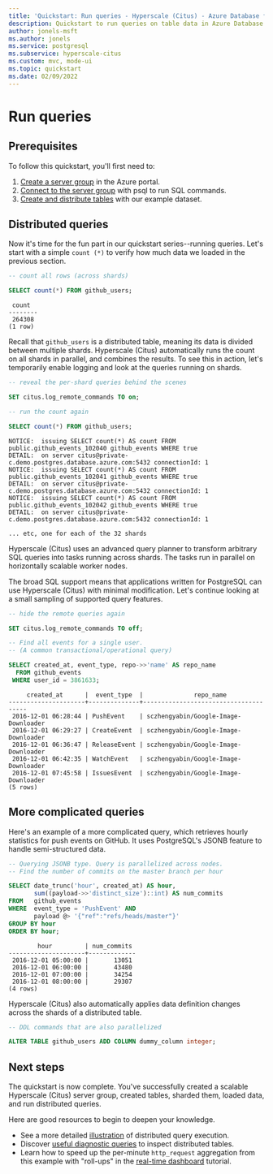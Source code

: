 ```yaml
---
title: 'Quickstart: Run queries - Hyperscale (Citus) - Azure Database for PostgreSQL'
description: Quickstart to run queries on table data in Azure Database for PostgreSQL - Hyperscale (Citus).
author: jonels-msft
ms.author: jonels
ms.service: postgresql
ms.subservice: hyperscale-citus
ms.custom: mvc, mode-ui
ms.topic: quickstart
ms.date: 02/09/2022
---
```


# Run queries

## Prerequisites

To follow this quickstart, you'll first need to:

1. [Create a server group](quickstart-create-portal.md) in the Azure portal.
2. [Connect to the server group](quickstart-connect-psql.md) with psql to
   run SQL commands.
3. [Create and distribute tables](quickstart-distribute-tables.md) with our
   example dataset.

## Distributed queries

Now it's time for the fun part in our quickstart series--running queries.
Let's start with a simple `count (*)` to verify how much data we loaded in
the previous section.

```sql
-- count all rows (across shards)

SELECT count(*) FROM github_users;
```

```
 count
--------
 264308
(1 row)
```

Recall that `github_users` is a distributed table, meaning its data is divided
between multiple shards. Hyperscale (Citus) automatically runs the count on all
shards in parallel, and combines the results. To see this in action, let's
temporarily enable logging and look at the queries running on shards.

```sql
-- reveal the per-shard queries behind the scenes

SET citus.log_remote_commands TO on;

-- run the count again

SELECT count(*) FROM github_users;
```

```
NOTICE:  issuing SELECT count(*) AS count FROM public.github_events_102040 github_events WHERE true
DETAIL:  on server citus@private-c.demo.postgres.database.azure.com:5432 connectionId: 1
NOTICE:  issuing SELECT count(*) AS count FROM public.github_events_102041 github_events WHERE true
DETAIL:  on server citus@private-c.demo.postgres.database.azure.com:5432 connectionId: 1
NOTICE:  issuing SELECT count(*) AS count FROM public.github_events_102042 github_events WHERE true
DETAIL:  on server citus@private-c.demo.postgres.database.azure.com:5432 connectionId: 1

... etc, one for each of the 32 shards
```

Hyperscale (Citus) uses an advanced query planner to transform arbitrary SQL
queries into tasks running across shards. The tasks run in parallel on
horizontally scalable worker nodes.

The broad SQL support means that applications written for PostgreSQL can use
Hyperscale (Citus) with minimal modification. Let's continue looking at a small
sampling of supported query features.

```sql
-- hide the remote queries again

SET citus.log_remote_commands TO off;

-- Find all events for a single user.
-- (A common transactional/operational query)

SELECT created_at, event_type, repo->>'name' AS repo_name
  FROM github_events
 WHERE user_id = 3861633;
```

```
     created_at      |  event_type  |              repo_name
---------------------+--------------+--------------------------------------
 2016-12-01 06:28:44 | PushEvent    | sczhengyabin/Google-Image-Downloader
 2016-12-01 06:29:27 | CreateEvent  | sczhengyabin/Google-Image-Downloader
 2016-12-01 06:36:47 | ReleaseEvent | sczhengyabin/Google-Image-Downloader
 2016-12-01 06:42:35 | WatchEvent   | sczhengyabin/Google-Image-Downloader
 2016-12-01 07:45:58 | IssuesEvent  | sczhengyabin/Google-Image-Downloader
(5 rows)
```

## More complicated queries

Here's an example of a more complicated query, which retrieves hourly
statistics for push events on GitHub. It uses PostgreSQL's JSONB feature to
handle semi-structured data.

```sql
-- Querying JSONB type. Query is parallelized across nodes.
-- Find the number of commits on the master branch per hour 

SELECT date_trunc('hour', created_at) AS hour,
       sum((payload->>'distinct_size')::int) AS num_commits
FROM   github_events
WHERE  event_type = 'PushEvent' AND
       payload @> '{"ref":"refs/heads/master"}'
GROUP BY hour
ORDER BY hour;
```

```
        hour         | num_commits
---------------------+-------------
 2016-12-01 05:00:00 |       13051
 2016-12-01 06:00:00 |       43480
 2016-12-01 07:00:00 |       34254
 2016-12-01 08:00:00 |       29307
(4 rows)
```

Hyperscale (Citus) also automatically applies data definition changes across
the shards of a distributed table.

```sql
-- DDL commands that are also parallelized

ALTER TABLE github_users ADD COLUMN dummy_column integer;
```

## Next steps

The quickstart is now complete. You've successfully created a scalable
Hyperscale (Citus) server group, created tables, sharded them, loaded data, and
run distributed queries.

Here are good resources to begin to deepen your knowledge.

* See a more detailed [illustration](tutorial-shard.md) of distributed query
  execution.
* Discover [useful diagnostic queries](howto-useful-diagnostic-queries.md) to
  inspect distributed tables.
* Learn how to speed up the per-minute `http_request` aggregation from this
  example with "roll-ups" in the [real-time
  dashboard](tutorial-design-database-realtime.md) tutorial.
